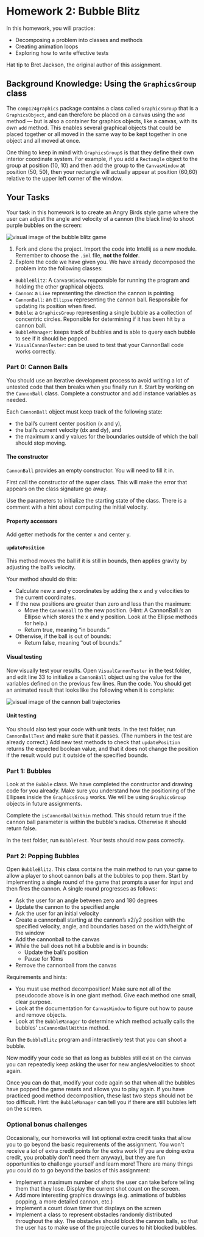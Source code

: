 # Homework 2: Bubble Blitz

In this homework, you will practice:

- Decomposing a problem into classes and methods
- Creating animation loops
- Exploring how to write effective tests

Hat tip to Bret Jackson, the original author of this assignment.

## Background Knowledge: Using the `GraphicsGroup` class

The `comp124graphics` package contains a class called `GraphicsGroup` that is a `GraphicsObject`, and can therefore be placed on a canvas using the `add` method — but is also a container for graphics objects, like a canvas, with its _own_ `add` method. This enables several graphical objects that could be placed together or all moved in the same way to be kept together in one object and all moved at once.

One thing to keep in mind with `GraphicsGroup`s is that they define their own interior coordinate system. For example, if you add a `Rectangle` object to the group at position (10, 10) and then add the group to the `CanvasWindow` at position (50, 50), then your rectangle will actually appear at position (60,60) relative to the upper left corner of the window.

## Your Tasks

Your task in this homework is to create an Angry Birds style game where the user can adjust the angle and velocity of a cannon (the black line) to shoot purple bubbles on the screen:

![visual image of the bubble blitz game](bubbleblitz.png)

1. Fork and clone the project. Import the code into Intellij as a new module. Remember to choose the `.iml` file, **not the folder**.
2. Explore the code we have given you. We have already decomposed the problem into the following classes:
  - `BubbleBlitz`: A `CanvasWindow` responsible for running the program and holding the other graphical objects.
  - `Cannon`: a `Line` representing the direction the cannon is pointing
  - `CannonBall`: an `Ellipse` representing the cannon ball. Responsible for updating its position when fired.
  - `Bubble`: a `GraphicsGroup` representing a single bubble as a collection of concentric circles. Reponsible for determining if it has been hit by a cannon ball.
  - `BubbleManager`: keeps track of bubbles and is able to query each bubble to see if it should be popped.
  - `VisualCannonTester`: can be used to test that your CannonBall code works correctly.
 
### Part 0: Cannon Balls

You should use an iterative development process to avoid writing a lot of untested code that then breaks when you finally run it. Start by working on the `CannonBall` class. Complete a constructor and add instance variables as needed.

Each `CannonBall` object must keep track of the following state:

- the ball’s current center position (x and y),
- the ball’s current velocity (dx and dy), and
- the maximum x and y values for the boundaries outside of which the ball should stop moving.

#### The constructor

`CannonBall` provides an empty constructor. You will need to fill it in.

First call the constructor of the super class. This will make the error that appears on the class signature go away.

Use the parameters to initialize the starting state of the class. There is a comment with a hint about computing the initial velocity.

#### Property accessors

Add getter methods for the center x and center y.

#### `updatePosition`

This method moves the ball if it is still in bounds, then applies gravity by adjusting the ball’s velocity.

Your method should do this:

- Calculate new x and y coordinates by adding the x and y velocities to the current coordinates.
- If the new positions are greater than zero and less than the maximum:
  - Move the `CannonBall` to the new position. (Hint: A CannonBall *is* an Ellipse which stores the x and y position. Look at the Ellipse methods for help.)
  - Return true, meaning “in bounds.”
- Otherwise, if the ball is out of bounds:
  - Return false, meaning “out of bounds.”

#### Visual testing

Now visually test your results. Open `VisualCannonTester` in the test folder, and edit line 33 to initialize a `CannonBall` object using the value for the variables defined on the previous few lines. Run the code. You should get an animated result that looks like the following when it is complete:

![visual image of the cannon ball trajectories](cannontrajectories.png)

#### Unit testing

You should also test your code with unit tests. In the test folder, run `CannonBallTest` and make sure that it passes. (The numbers in the test are already correct.) Add new test methods to check that `updatePosition` returns the expected boolean value, and that it does not change the position if the result would put it outside of the specified bounds.

### Part 1: Bubbles

Look at the `Bubble` class. We have completed the constructor and drawing code for you already. Make sure you understand how the positioning of the Ellipses inside the `GraphicsGroup` works. We will be using `GraphicsGroup` objects in future assignments.

Complete the `isCannonBallWithin` method. This should return true if the cannon ball parameter is within the bubble's radius. Otherwise it should return false.

In the test folder, run `BubbleTest`. Your tests should now pass correctly.

### Part 2: Popping Bubbles

Open `BubbleBlitz`. This class contains the main method to run your game to allow a player to shoot cannon balls at the bubbles to pop them. Start by implementing a single round of the game that prompts a user for input and then fires the cannon. A single round progresses as follows:

- Ask the user for an angle between zero and 180 degrees
- Update the cannon to the specified angle
- Ask the user for an initial velocity
- Create a cannonball starting at the cannon’s x2/y2 position with the specified velocity, angle, and boundaries based on the width/height of the window
- Add the cannonball to the canvas
- While the ball does not hit a bubble and is in bounds:
  - Update the ball’s position
  - Pause for 10ms
- Remove the cannonball from the canvas

Requirements and hints:

- You must use method decomposition! Make sure not all of the pseudocode above is in one giant method. Give each method one small, clear purpose.
- Look at the documentation for `CanvasWindow` to figure out how to pause and remove objects.
- Look at the `BubbleManager` to determine which method actually calls the bubbles’ `isCannonBallWithin` method.

Run the `BubbleBlitz` program and interactively test that you can shoot a bubble.

Now modify your code so that as long as bubbles still exist on the canvas you can repeatedly keep asking the user for new angles/velocities to shoot again.

Once you can do that, modify your code again so that when all the bubbles have popped the game resets and allows you to play again. If you have practiced good method decomposition, these last two steps should not be too difficult. Hint: the `BubbleManager` can tell you if there are still bubbles left on the screen.

### Optional bonus challenges

Occasionally, our homeworks will list optional extra credit tasks that allow you to go beyond the basic requirements of the assignment. You won't receive a _lot_ of extra credit points for the extra work (If you are doing extra credit, you probably don't need them anyway), but they are fun opportunities to challenge yourself and learn more!
There are many things you could do to go beyond the basics of this assignment:

- Implement a maximum number of shots the user can take before telling them that they lose. Display the current shot count on the screen.
- Add more interesting graphics drawings (e.g. animations of bubbles popping, a more detailed cannon, etc.)
- Implement a count down timer that displays on the screen
- Implement a class to represent obstacles randomly distributed throughout the sky. The obstacles should block the cannon balls, so that the user has to make use of the projectile curves to hit blocked bubbles.
